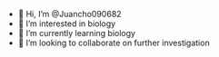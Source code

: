 - 👋 Hi, I’m @Juancho090682
- 👀 I’m interested in biology
- 🌱 I’m currently learning biology
- 💞️ I’m looking to collaborate on further investigation

<!---
Juancho090682/Juancho090682 is a ✨ special ✨ repository because its `README.md` (this file) appears on your GitHub profile.
You can click the Preview link to take a look at your changes.
--->
